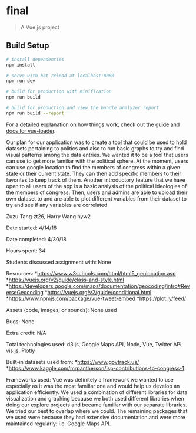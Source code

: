 # final

> A Vue.js project

## Build Setup

``` bash
# install dependencies
npm install

# serve with hot reload at localhost:8080
npm run dev

# build for production with minification
npm run build

# build for production and view the bundle analyzer report
npm run build --report
```

For a detailed explanation on how things work, check out the [guide](http://vuejs-templates.github.io/webpack/) and [docs for vue-loader](http://vuejs.github.io/vue-loader).

Our plan for our application was to create a tool that could be used to hold datasets pertaining to politics and also to run basic graphs to try and find visual patterns among the data entries. We wanted it to be a tool that users can use to get more familiar with the political sphere. At the moment, users can use google location to find the members of congress within a given state or their current state. They can then add specific members to their favorites to keep track of them. Another introductory feature that we have open to all users of the app is a basic analysis of the political ideologies of the members of congress. Then, users and admins are able to upload their own dataset to and are able to plot different variables from their dataset to try and see if any variables are correlated.

Zuzu Tang zt26, Harry Wang hyw2

Date started: 4/14/18

Date completed: 4/30/18

Hours spent: 34

Students discussed assignment with: None

Resources:
*https://www.w3schools.com/html/html5_geolocation.asp
*https://vuejs.org/v2/guide/class-and-style.html
*https://developers.google.com/maps/documentation/geocoding/intro#ReverseGeocoding
*https://vuejs.org/v2/guide/conditional.html
*https://www.npmjs.com/package/vue-tweet-embed
*https://plot.ly/feed/

Assets (code, images, or sounds): None used

Bugs: None

Extra credit: N/A

Total technologies used: d3.js, Google Maps API, Node, Vue, Twitter API, vis.js, Plotly

Built-in datasets used from: 
*https://www.govtrack.us/
*https://www.kaggle.com/mrpantherson/isp-contributions-to-congress-1

Frameworks used:
Vue was definitely a framework we wanted to use especially as it was the most familiar one and would help us develop an application efficiently.
We used a combination of different libraries for data visualization and graphing because we both used different libraries when doing our explore projects and became familiar with our separate libraries. We tried our best to overlap where we could. The remaining packages that we used were because they had extensive documentation and were more maintained regularly: i.e. Google Maps API.

